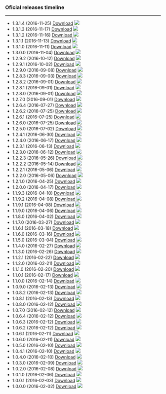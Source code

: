 ### Oficial releases timeline

---
- 1.3.1.4 (2016-11-25) [Download](https://github.com/uEssentials/uEssentials/releases/tag/1.3.1.4) ![](https://img.shields.io/github/downloads/uEssentials/uEssentials/1.3.1.4/total.svg?style=flat-square)
- 1.3.1.3 (2016-11-17) [Download](https://github.com/uEssentials/uEssentials/releases/tag/1.3.1.3) ![](https://img.shields.io/github/downloads/uEssentials/uEssentials/1.3.1.3/total.svg?style=flat-square)
- 1.3.1.2 (2016-11-16) [Download](https://github.com/uEssentials/uEssentials/releases/tag/1.3.1.2) ![](https://img.shields.io/github/downloads/uEssentials/uEssentials/1.3.1.2/total.svg?style=flat-square)
- 1.3.1.1 (2016-11-13) [Download](https://github.com/uEssentials/uEssentials/releases/tag/1.3.1.1) ![](https://img.shields.io/github/downloads/uEssentials/uEssentials/1.3.1.1/total.svg?style=flat-square)
- 1.3.1.0 (2016-11-11) [Download](https://github.com/uEssentials/uEssentials/releases/tag/1.3.1.0) ![](https://img.shields.io/github/downloads/uEssentials/uEssentials/1.3.1.0/total.svg?style=flat-square)
- 1.3.0.0 (2016-11-04) [Download](https://github.com/uEssentials/uEssentials/releases/tag/1.3.0.0) ![](https://img.shields.io/github/downloads/uEssentials/uEssentials/1.3.0.0/total.svg?style=flat-square)
- 1.2.9.2 (2016-10-12) [Download](https://github.com/uEssentials/uEssentials/releases/tag/1.2.9.2) ![](https://img.shields.io/github/downloads/uEssentials/uEssentials/1.2.9.2/total.svg?style=flat-square)
- 1.2.9.1 (2016-10-02) [Download](https://github.com/uEssentials/uEssentials/releases/tag/1.2.9.1) ![](https://img.shields.io/github/downloads/uEssentials/uEssentials/1.2.9.1/total.svg?style=flat-square)
- 1.2.9.0 (2016-09-08) [Download](https://github.com/uEssentials/uEssentials/releases/tag/1.2.9.0) ![](https://img.shields.io/github/downloads/uEssentials/uEssentials/1.2.9.0/total.svg?style=flat-square)
- 1.2.8.3 (2016-09-03) [Download](https://github.com/uEssentials/uEssentials/releases/tag/1.2.8.3) ![](https://img.shields.io/github/downloads/uEssentials/uEssentials/1.2.8.3/total.svg?style=flat-square)
- 1.2.8.2 (2016-09-01) [Download](https://github.com/uEssentials/uEssentials/releases/tag/1.2.8.2) ![](https://img.shields.io/github/downloads/uEssentials/uEssentials/1.2.8.2/total.svg?style=flat-square)
- 1.2.8.1 (2016-09-01) [Download](https://github.com/uEssentials/uEssentials/releases/tag/1.2.8.1) ![](https://img.shields.io/github/downloads/uEssentials/uEssentials/1.2.8.1/total.svg?style=flat-square)
- 1.2.8.0 (2016-09-01) [Download](https://github.com/uEssentials/uEssentials/releases/tag/1.2.8.0) ![](https://img.shields.io/github/downloads/uEssentials/uEssentials/1.2.8.0/total.svg?style=flat-square)
- 1.2.7.0 (2016-09-01) [Download](https://github.com/uEssentials/uEssentials/releases/tag/1.2.7.0) ![](https://img.shields.io/github/downloads/uEssentials/uEssentials/1.2.7.0/total.svg?style=flat-square)
- 1.2.6.4 (2016-07-27) [Download](https://github.com/uEssentials/uEssentials/releases/tag/1.2.6.4) ![](https://img.shields.io/github/downloads/uEssentials/uEssentials/1.2.6.4/total.svg?style=flat-square)
- 1.2.6.2 (2016-07-25) [Download](https://github.com/uEssentials/uEssentials/releases/tag/1.2.6.2) ![](https://img.shields.io/github/downloads/uEssentials/uEssentials/1.2.6.2/total.svg?style=flat-square)
- 1.2.6.1 (2016-07-25) [Download](https://github.com/uEssentials/uEssentials/releases/tag/1.2.6.1) ![](https://img.shields.io/github/downloads/uEssentials/uEssentials/1.2.6.1/total.svg?style=flat-square)
- 1.2.6.0 (2016-07-25) [Download](https://github.com/uEssentials/uEssentials/releases/tag/1.2.6.0) ![](https://img.shields.io/github/downloads/uEssentials/uEssentials/1.2.6.0/total.svg?style=flat-square)
- 1.2.5.0 (2016-07-02) [Download](https://github.com/uEssentials/uEssentials/releases/tag/1.2.5.0) ![](https://img.shields.io/github/downloads/uEssentials/uEssentials/1.2.5.0/total.svg?style=flat-square)
- 1.2.4.1 (2016-06-30) [Download](https://github.com/uEssentials/uEssentials/releases/tag/1.2.4.1) ![](https://img.shields.io/github/downloads/uEssentials/uEssentials/1.2.4.1/total.svg?style=flat-square)
- 1.2.4.0 (2016-06-17) [Download](https://github.com/uEssentials/uEssentials/releases/tag/1.2.4.0) ![](https://img.shields.io/github/downloads/uEssentials/uEssentials/1.2.4.0/total.svg?style=flat-square)
- 1.2.3.1 (2016-06-13) [Download](https://github.com/uEssentials/uEssentials/releases/tag/1.2.3.1) ![](https://img.shields.io/github/downloads/uEssentials/uEssentials/1.2.3.1/total.svg?style=flat-square)
- 1.2.3.0 (2016-06-12) [Download](https://github.com/uEssentials/uEssentials/releases/tag/1.2.3.0) ![](https://img.shields.io/github/downloads/uEssentials/uEssentials/1.2.3.0/total.svg?style=flat-square)
- 1.2.2.3 (2016-05-26) [Download](https://github.com/uEssentials/uEssentials/releases/tag/1.2.2.3) ![](https://img.shields.io/github/downloads/uEssentials/uEssentials/1.2.2.3/total.svg?style=flat-square)
- 1.2.2.2 (2016-05-14) [Download](https://github.com/uEssentials/uEssentials/releases/tag/1.2.2.2) ![](https://img.shields.io/github/downloads/uEssentials/uEssentials/1.2.2.2/total.svg?style=flat-square)
- 1.2.2.1 (2016-05-06) [Download](https://github.com/uEssentials/uEssentials/releases/tag/1.2.2.1) ![](https://img.shields.io/github/downloads/uEssentials/uEssentials/1.2.2.1/total.svg?style=flat-square)
- 1.2.2.0 (2016-05-06) [Download](https://github.com/uEssentials/uEssentials/releases/tag/1.2.2.0) ![](https://img.shields.io/github/downloads/uEssentials/uEssentials/1.2.2.0/total.svg?style=flat-square)
- 1.2.1.0 (2016-04-25) [Download](https://github.com/uEssentials/uEssentials/releases/tag/1.2.1.0) ![](https://img.shields.io/github/downloads/uEssentials/uEssentials/1.2.1.0/total.svg?style=flat-square)
- 1.2.0.0 (2016-04-17) [Download](https://github.com/uEssentials/uEssentials/releases/tag/1.2.0.0) ![](https://img.shields.io/github/downloads/uEssentials/uEssentials/1.2.0.0/total.svg?style=flat-square)
- 1.1.9.3 (2016-04-10) [Download](https://github.com/uEssentials/uEssentials/releases/tag/1.1.9.3) ![](https://img.shields.io/github/downloads/uEssentials/uEssentials/1.1.9.3/total.svg?style=flat-square)
- 1.1.9.2 (2016-04-08) [Download](https://github.com/uEssentials/uEssentials/releases/tag/1.1.9.2) ![](https://img.shields.io/github/downloads/uEssentials/uEssentials/1.1.9.2/total.svg?style=flat-square)
- 1.1.9.1 (2016-04-08) [Download](https://github.com/uEssentials/uEssentials/releases/tag/1.1.9.1) ![](https://img.shields.io/github/downloads/uEssentials/uEssentials/1.1.9.1/total.svg?style=flat-square)
- 1.1.9.0 (2016-04-06) [Download](https://github.com/uEssentials/uEssentials/releases/tag/1.1.9.0) ![](https://img.shields.io/github/downloads/uEssentials/uEssentials/1.1.9.0/total.svg?style=flat-square)
- 1.1.8.0 (2016-04-02) [Download](https://github.com/uEssentials/uEssentials/releases/tag/1.1.8.0) ![](https://img.shields.io/github/downloads/uEssentials/uEssentials/1.1.8.0/total.svg?style=flat-square)
- 1.1.7.0 (2016-03-27) [Download](https://github.com/uEssentials/uEssentials/releases/tag/1.1.7.0) ![](https://img.shields.io/github/downloads/uEssentials/uEssentials/1.1.7.0/total.svg?style=flat-square)
- 1.1.6.1 (2016-03-18) [Download](https://github.com/uEssentials/uEssentials/releases/tag/1.1.6.1) ![](https://img.shields.io/github/downloads/uEssentials/uEssentials/1.1.6.1/total.svg?style=flat-square)
- 1.1.6.0 (2016-03-16) [Download](https://github.com/uEssentials/uEssentials/releases/tag/1.1.6.0) ![](https://img.shields.io/github/downloads/uEssentials/uEssentials/1.1.6.0/total.svg?style=flat-square)
- 1.1.5.0 (2016-03-04) [Download](https://github.com/uEssentials/uEssentials/releases/tag/1.1.5.0) ![](https://img.shields.io/github/downloads/uEssentials/uEssentials/1.1.5.0/total.svg?style=flat-square)
- 1.1.4.0 (2016-02-27) [Download](https://github.com/uEssentials/uEssentials/releases/tag/1.1.4.0) ![](https://img.shields.io/github/downloads/uEssentials/uEssentials/1.1.4.0/total.svg?style=flat-square)
- 1.1.3.0 (2016-02-26) [Download](https://github.com/uEssentials/uEssentials/releases/tag/1.1.3.0) ![](https://img.shields.io/github/downloads/uEssentials/uEssentials/1.1.3.0/total.svg?style=flat-square)
- 1.1.2.1 (2016-02-22) [Download](https://github.com/uEssentials/uEssentials/releases/tag/1.1.2.1) ![](https://img.shields.io/github/downloads/uEssentials/uEssentials/1.1.2.1/total.svg?style=flat-square)
- 1.1.2.0 (2016-02-21) [Download](https://github.com/uEssentials/uEssentials/releases/tag/1.1.2.0) ![](https://img.shields.io/github/downloads/uEssentials/uEssentials/1.1.2.0/total.svg?style=flat-square)
- 1.1.1.0 (2016-02-20) [Download](https://github.com/uEssentials/uEssentials/releases/tag/1.1.1.0) ![](https://img.shields.io/github/downloads/uEssentials/uEssentials/1.1.1.0/total.svg?style=flat-square)
- 1.1.0.1 (2016-02-17) [Download](https://github.com/uEssentials/uEssentials/releases/tag/1.1.0.1) ![](https://img.shields.io/github/downloads/uEssentials/uEssentials/1.1.0.1/total.svg?style=flat-square)
- 1.1.0.0 (2016-02-14) [Download](https://github.com/uEssentials/uEssentials/releases/tag/1.1.0.0) ![](https://img.shields.io/github/downloads/uEssentials/uEssentials/1.1.0.0/total.svg?style=flat-square)
- 1.0.9.0 (2016-02-13) [Download](https://github.com/uEssentials/uEssentials/releases/tag/1.0.9.0) ![](https://img.shields.io/github/downloads/uEssentials/uEssentials/1.0.9.0/total.svg?style=flat-square)
- 1.0.8.2 (2016-02-13) [Download](https://github.com/uEssentials/uEssentials/releases/tag/1.0.8.2) ![](https://img.shields.io/github/downloads/uEssentials/uEssentials/1.0.8.2/total.svg?style=flat-square)
- 1.0.8.1 (2016-02-13) [Download](https://github.com/uEssentials/uEssentials/releases/tag/1.0.8.1) ![](https://img.shields.io/github/downloads/uEssentials/uEssentials/1.0.8.1/total.svg?style=flat-square)
- 1.0.8.0 (2016-02-12) [Download](https://github.com/uEssentials/uEssentials/releases/tag/1.0.8.0) ![](https://img.shields.io/github/downloads/uEssentials/uEssentials/1.0.8.0/total.svg?style=flat-square)
- 1.0.7.0 (2016-02-12) [Download](https://github.com/uEssentials/uEssentials/releases/tag/1.0.7.0) ![](https://img.shields.io/github/downloads/uEssentials/uEssentials/1.0.7.0/total.svg?style=flat-square)
- 1.0.6.4 (2016-02-12) [Download](https://github.com/uEssentials/uEssentials/releases/tag/1.0.6.4) ![](https://img.shields.io/github/downloads/uEssentials/uEssentials/1.0.6.4/total.svg?style=flat-square)
- 1.0.6.3 (2016-02-12) [Download](https://github.com/uEssentials/uEssentials/releases/tag/1.0.6.3) ![](https://img.shields.io/github/downloads/uEssentials/uEssentials/1.0.6.3/total.svg?style=flat-square)
- 1.0.6.2 (2016-02-12) [Download](https://github.com/uEssentials/uEssentials/releases/tag/1.0.6.2) ![](https://img.shields.io/github/downloads/uEssentials/uEssentials/1.0.6.2/total.svg?style=flat-square)
- 1.0.6.1 (2016-02-11) [Download](https://github.com/uEssentials/uEssentials/releases/tag/1.0.6.1) ![](https://img.shields.io/github/downloads/uEssentials/uEssentials/1.0.6.1/total.svg?style=flat-square)
- 1.0.6.0 (2016-02-11) [Download](https://github.com/uEssentials/uEssentials/releases/tag/1.0.6.0) ![](https://img.shields.io/github/downloads/uEssentials/uEssentials/1.0.6.0/total.svg?style=flat-square)
- 1.0.5.0 (2016-02-10) [Download](https://github.com/uEssentials/uEssentials/releases/tag/1.0.5.0) ![](https://img.shields.io/github/downloads/uEssentials/uEssentials/1.0.5.0/total.svg?style=flat-square)
- 1.0.4.1 (2016-02-10) [Download](https://github.com/uEssentials/uEssentials/releases/tag/1.0.4.1) ![](https://img.shields.io/github/downloads/uEssentials/uEssentials/1.0.4.1/total.svg?style=flat-square)
- 1.0.4.0 (2016-02-10) [Download](https://github.com/uEssentials/uEssentials/releases/tag/1.0.4.0) ![](https://img.shields.io/github/downloads/uEssentials/uEssentials/1.0.4.0/total.svg?style=flat-square)
- 1.0.3.0 (2016-02-09) [Download](https://github.com/uEssentials/uEssentials/releases/tag/1.0.3.0) ![](https://img.shields.io/github/downloads/uEssentials/uEssentials/1.0.3.0/total.svg?style=flat-square)
- 1.0.2.0 (2016-02-08) [Download](https://github.com/uEssentials/uEssentials/releases/tag/1.0.2.0) ![](https://img.shields.io/github/downloads/uEssentials/uEssentials/1.0.2.0/total.svg?style=flat-square)
- 1.0.1.0 (2016-02-06) [Download](https://github.com/uEssentials/uEssentials/releases/tag/1.0.1.0) ![](https://img.shields.io/github/downloads/uEssentials/uEssentials/1.0.1.0/total.svg?style=flat-square)
- 1.0.0.1 (2016-02-03) [Download](https://github.com/uEssentials/uEssentials/releases/tag/1.0.0.1) ![](https://img.shields.io/github/downloads/uEssentials/uEssentials/1.0.0.1/total.svg?style=flat-square)
- 1.0.0.0 (2016-02-02) [Download](https://github.com/uEssentials/uEssentials/releases/tag/1.0.0.0) ![](https://img.shields.io/github/downloads/uEssentials/uEssentials/1.0.0.0/total.svg?style=flat-square)
